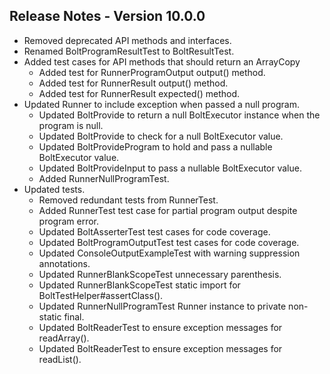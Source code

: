 ## Release Notes - Version 10.0.0

* Removed deprecated API methods and interfaces.
* Renamed BoltProgramResultTest to BoltResultTest.
* Added test cases for API methods that should return an ArrayCopy
    * Added test for RunnerProgramOutput output() method.
    * Added test for RunnerResult output() method.
    * Added test for RunnerResult expected() method.
* Updated Runner to include exception when passed a null program.
    * Updated BoltProvide to return a null BoltExecutor instance when the program is null.
    * Updated BoltProvide to check for a null BoltExecutor value.
    * Updated BoltProvideProgram to hold and pass a nullable BoltExecutor value.
    * Updated BoltProvideInput to pass a nullable BoltExecutor value.
    * Added RunnerNullProgramTest.
* Updated tests.
    * Removed redundant tests from RunnerTest.
    * Added RunnerTest test case for partial program output despite program error.
    * Updated BoltAsserterTest test cases for code coverage.
    * Updated BoltProgramOutputTest test cases for code coverage.
    * Updated ConsoleOutputExampleTest with warning suppression annotations.
    * Updated RunnerBlankScopeTest unnecessary parenthesis.
    * Updated RunnerBlankScopeTest static import for BoltTestHelper#assertClass().
    * Updated RunnerNullProgramTest Runner instance to private non-static final.
    * Updated BoltReaderTest to ensure exception messages for readArray().
    * Updated BoltReaderTest to ensure exception messages for readList().
